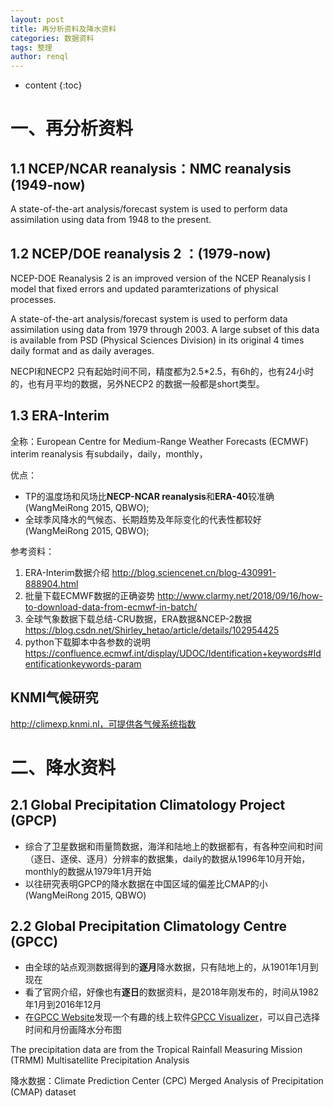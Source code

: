 ```yaml
---
layout: post
title: 再分析资料及降水资料
categories: 数据资料
tags: 整理
author: renql
---
```


* content
{:toc}

# 一、再分析资料 #
## 1.1 NCEP/NCAR reanalysis：NMC reanalysis (1949-now)
A state-of-the-art analysis/forecast system is used to perform data assimilation using data from 1948 to the 
present.

## 1.2 NCEP/DOE reanalysis 2 ：(1979-now)
NCEP-DOE Reanalysis 2 is an improved version of the NCEP Reanalysis I model that fixed errors and updated paramterizations of physical processes.

A state-of-the-art analysis/forecast system is used to perform data assimilation using data from 1979 
through 2003. A large subset of this data is available from PSD (Physical Sciences Division) in its original 4 
times daily format and as daily averages.

NECPI和NECP2 只有起始时间不同，精度都为2.5*2.5，有6h的，也有24小时的，也有月平均的数据，另外NECP2 的数据一般都是short类型。

## 1.3 ERA-Interim
全称：European Centre for Medium-Range Weather Forecasts (ECMWF) interim reanalysis
有subdaily，daily，monthly，   

优点：  
- TP的温度场和风场比**NECP-NCAR reanalysis**和**ERA-40**较准确 (WangMeiRong 2015, QBWO);  
- 全球季风降水的气候态、长期趋势及年际变化的代表性都较好 (WangMeiRong 2015, QBWO);  

参考资料：
1. ERA-Interim数据介绍 http://blog.sciencenet.cn/blog-430991-888904.html
2. 批量下载ECMWF数据的正确姿势 http://www.clarmy.net/2018/09/16/how-to-download-data-from-ecmwf-in-batch/
3. 全球气象数据下载总结-CRU数据，ERA数据&NCEP-2数据 https://blog.csdn.net/Shirley_hetao/article/details/102954425
4. python下载脚本中各参数的说明 https://confluence.ecmwf.int/display/UDOC/Identification+keywords#Identificationkeywords-param

## KNMI气候研究
http://climexp.knmi.nl，可提供各气候系统指数

# 二、降水资料 #
## 2.1 Global Precipitation Climatology Project (GPCP) ##
- 综合了卫星数据和雨量筒数据，海洋和陆地上的数据都有，有各种空间和时间（逐日、逐侯、逐月）分辨率的数据集，daily的数据从1996年10月开始，monthly的数据从1979年1月开始  
- 以往研究表明GPCP的降水数据在中国区域的偏差比CMAP的小(WangMeiRong 2015, QBWO)  
 
## 2.2 Global Precipitation Climatology Centre (GPCC) ##
- 由全球的站点观测数据得到的**逐月**降水数据，只有陆地上的，从1901年1月到现在  
- 看了官网介绍，好像也有**逐日**的数据资料，是2018年刚发布的，时间从1982年1月到2016年12月  
- 在<a href="https://www.dwd.de/EN/ourservices/gpcc/gpcc.html" target="_blank">GPCC Website</a>发现一个有趣的线上软件<a href="https://kunden.dwd.de/GPCC/Visualizer" target="_blank">GPCC Visualizer</a>，可以自己选择时间和月份画降水分布图

The precipitation data are from the Tropical Rainfall Measuring Mission (TRMM) Multisatellite 
Precipitation Analysis

降水数据：Climate Prediction Center (CPC) Merged Analysis of Precipitation (CMAP) dataset

